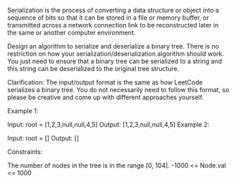 Serialization is the process of converting a data structure or object into a sequence of bits so that it can be stored in a file or memory buffer, or transmitted across a network connection link to be reconstructed later in the same or another computer environment.

Design an algorithm to serialize and deserialize a binary tree. There is no restriction on how your serialization/deserialization algorithm should work. You just need to ensure that a binary tree can be serialized to a string and this string can be deserialized to the original tree structure.

Clarification: The input/output format is the same as how LeetCode serializes a binary tree. You do not necessarily need to follow this format, so please be creative and come up with different approaches yourself.

Example 1:

Input: root = [1,2,3,null,null,4,5]
Output: [1,2,3,null,null,4,5]
Example 2:

Input: root = []
Output: []

Constraints:

The number of nodes in the tree is in the range [0, 104].
-1000 <= Node.val <= 1000